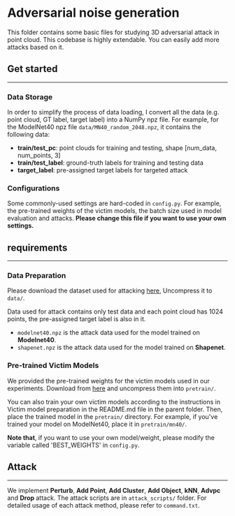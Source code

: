 # Adversarial noise generation

This folder contains some basic files for studying 3D adversarial attack in point cloud. This codebase is highly extendable. You can easily add more attacks based on it.

## Get started

***

### Data Storage

In order to simplify the process of data loading, I convert all the data (e.g. point cloud, GT label, target label) into a NumPy npz file. For example, for the ModelNet40 npz file `data/MN40_random_2048.npz`, it contains the following data:

- **train/test_pc**: point clouds for training and testing, shape [num_data, num_points, 3]
- **train/test_label**: ground-truth labels for training and testing data
- **target_label**: pre-assigned target labels for targeted attack

### Configurations

Some commonly-used settings are hard-coded in `config.py`. For example, the pre-trained weights of the victim models, the batch size used in model evaluation and attacks. **Please change this file if you want to use your own settings.**

## requirements

***

### Data Preparation

Please download the dataset used for attacking [here](), Uncompress it to `data/`.

Data used for attack contains only test data and each point cloud has 1024 points, the pre-assigned target label is also in it.

* `modelnet40.npz` is the attack data used for the model trained on **Modelnet40**.
* `shapenet.npz` is the attack data used for the model trained on **Shapenet**.

### Pre-trained Victim Models

We provided the pre-trained weights for the victim models used in our experiments. Download from [here]() and uncompress them into `pretrain/`. 

You can also train your own victim models according to the instructions in Victim model preparation in the README.md file in the parent folder. Then, place the trained model in the `pretrain/` directory. For example, if you've trained your model on ModelNet40, place it in `pretrain/mn40/`.

**Note that**, if you want to use your own model/weight, please modify the variable called 'BEST_WEIGHTS' in `config.py`.

## Attack

***

We implement **Perturb**, **Add Point**, **Add Cluster**, **Add Object**, **kNN**, **Advpc** and **Drop** attack. The attack scripts are in `attack_scripts/` folder. For detailed usage of each attack method, please refer to `command.txt`.
